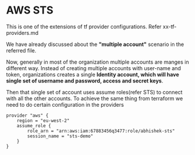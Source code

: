# AWS STS

This is one of the extensions of tf provider configurations. Refer xx-tf-providers.md

We have already discussed about the **"multiple account"** scenario in the referred file.

Now, generally in most of the organization multiple accounts are manges in different way. Instead of creating multiple accounts with user-name and token, organizations creates a single **Identity account, which will have single set of username and password, access and secret keys**.

Then that single set of account uses assume roles(refer STS) to connect with all the other accounts. To achieve the same thing from terraform we need to do certain configuration in the providers

```hcl
provider "aws" {
    region = "eu-west-2"
    assume_role {
        role_arn = "arn:aws:iam:67883456q3477:role/abhishek-sts"
        session_name = "sts-demo"
    }
}
```
